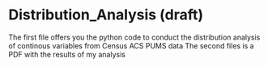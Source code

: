 # Distribution_Analysis (draft)
The first file offers you the python code to conduct the distribution analysis of continous variables from Census ACS PUMS data
The second files is a PDF with the results of my analysis
